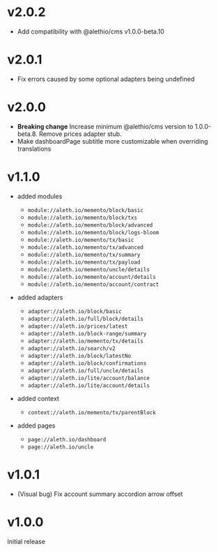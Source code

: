 # v2.0.2

- Add compatibility with @alethio/cms v1.0.0-beta.10

# v2.0.1

- Fix errors caused by some optional adapters being undefined

# v2.0.0

- **Breaking change** Increase minimum @alethio/cms version to 1.0.0-beta.8. Remove prices adapter stub.
- Make dashboardPage subtitle more customizable when overriding translations

# v1.1.0

- added modules
    - `module://aleth.io/memento/block/basic`
    - `module://aleth.io/memento/block/txs`
    - `module://aleth.io/memento/block/advanced`
    - `module://aleth.io/memento/block/logs-bloom`
    - `module://aleth.io/memento/tx/basic`
    - `module://aleth.io/memento/tx/advanced`
    - `module://aleth.io/memento/tx/summary`
    - `module://aleth.io/memento/tx/payload`
    - `module://aleth.io/memento/uncle/details`
    - `module://aleth.io/memento/account/details`
    - `module://aleth.io/memento/account/contract`

- added adapters
    - `adapter://aleth.io/block/basic`
    - `adapter://aleth.io/full/block/details`
    - `adapter://aleth.io/prices/latest`
    - `adapter://aleth.io/block-range/summary`
    - `adapter://aleth.io/memento/tx/details`
    - `adapter://aleth.io/search/v2`
    - `adapter://aleth.io/block/latestNo`
    - `adapter://aleth.io/block/confirmations`
    - `adapter://aleth.io/full/uncle/details`
    - `adapter://aleth.io/lite/account/balance`
    - `adapter://aleth.io/lite/account/details`

- added context
    - `context://aleth.io/memento/tx/parentBlock`

- added pages
    - `page://aleth.io/dashboard`
    - `page://aleth.io/uncle`

# v1.0.1

- (Visual bug) Fix account summary accordion arrow offset

# v1.0.0

Initial release
